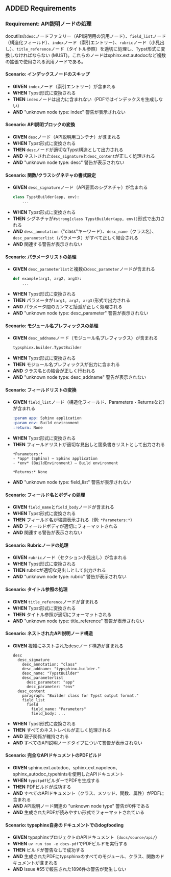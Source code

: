## ADDED Requirements

### Requirement: API説明ノードの処理

docutilsの`desc`ノードファミリー（API説明用の汎用ノード）、`field_list`ノード（構造化フィールド）、`index`ノード（索引エントリー）、`rubric`ノード（小見出し）、`title_reference`ノード（タイトル参照）を適切に処理し、Typst形式に変換しなければならない (MUST)。これらのノードはsphinx.ext.autodocなど複数の拡張で使用される汎用ノードである。

#### Scenario: インデックスノードのスキップ

- **GIVEN** `index`ノード（索引エントリー）が含まれる
- **WHEN** Typst形式に変換される
- **THEN** `index`ノードは出力に含まれない（PDFではインデックスを生成しない）
- **AND** "unknown node type: index" 警告が表示されない

#### Scenario: API説明ブロックの変換

- **GIVEN** `desc`ノード（API説明用コンテナ）が含まれる
- **WHEN** Typst形式に変換される
- **THEN** `desc`ノードが適切なTypst構造として出力される
- **AND** ネストされた`desc_signature`と`desc_content`が正しく処理される
- **AND** "unknown node type: desc" 警告が表示されない

#### Scenario: 関数/クラスシグネチャの書式設定

- **GIVEN** `desc_signature`ノード（API要素のシグネチャ）が含まれる
  ```python
  class TypstBuilder(app, env):
      ...
  ```
- **WHEN** Typst形式に変換される
- **THEN** シグネチャが`#strong[class TypstBuilder(app, env)]`形式で出力される
- **AND** `desc_annotation`（"class"キーワード）、`desc_name`（クラス名）、`desc_parameterlist`（パラメータ）がすべて正しく結合される
- **AND** 関連する警告が表示されない

#### Scenario: パラメータリストの処理

- **GIVEN** `desc_parameterlist`と複数の`desc_parameter`ノードが含まれる
  ```python
  def example(arg1, arg2, arg3):
      ...
  ```
- **WHEN** Typst形式に変換される
- **THEN** パラメータが`(arg1, arg2, arg3)`形式で出力される
- **AND** パラメータ間のカンマと括弧が正しく処理される
- **AND** "unknown node type: desc_parameter" 警告が表示されない

#### Scenario: モジュール名プレフィックスの処理

- **GIVEN** `desc_addname`ノード（モジュール名プレフィックス）が含まれる
  ```python
  typsphinx.builder.TypstBuilder
  ```
- **WHEN** Typst形式に変換される
- **THEN** モジュール名プレフィックスが出力に含まれる
- **AND** クラス名との結合が正しく行われる
- **AND** "unknown node type: desc_addname" 警告が表示されない

#### Scenario: フィールドリストの変換

- **GIVEN** `field_list`ノード（構造化フィールド、Parameters・Returnsなど）が含まれる
  ```rst
  :param app: Sphinx application
  :param env: Build environment
  :return: None
  ```
- **WHEN** Typst形式に変換される
- **THEN** フィールドリストが適切な見出しと箇条書きリストとして出力される
  ```typst
  *Parameters:*
  - *app* (Sphinx) – Sphinx application
  - *env* (BuildEnvironment) – Build environment

  *Returns:* None
  ```
- **AND** "unknown node type: field_list" 警告が表示されない

#### Scenario: フィールド名とボディの処理

- **GIVEN** `field_name`と`field_body`ノードが含まれる
- **WHEN** Typst形式に変換される
- **THEN** フィールド名が強調表示される（例: `*Parameters:*`）
- **AND** フィールドボディが適切にフォーマットされる
- **AND** 関連する警告が表示されない

#### Scenario: Rubricノードの処理

- **GIVEN** `rubric`ノード（セクション小見出し）が含まれる
- **WHEN** Typst形式に変換される
- **THEN** rubricが適切な見出しとして出力される
- **AND** "unknown node type: rubric" 警告が表示されない

#### Scenario: タイトル参照の処理

- **GIVEN** `title_reference`ノードが含まれる
- **WHEN** Typst形式に変換される
- **THEN** タイトル参照が適切にフォーマットされる
- **AND** "unknown node type: title_reference" 警告が表示されない

#### Scenario: ネストされたAPI説明ノード構造

- **GIVEN** 複雑にネストされたdescノード構造が含まれる
  ```
  desc
    desc_signature
      desc_annotation: "class"
      desc_addname: "typsphinx.builder."
      desc_name: "TypstBuilder"
      desc_parameterlist
        desc_parameter: "app"
        desc_parameter: "env"
    desc_content
      paragraph: "Builder class for Typst output format."
      field_list
        field
          field_name: "Parameters"
          field_body: ...
  ```
- **WHEN** Typst形式に変換される
- **THEN** すべてのネストレベルが正しく処理される
- **AND** 親子関係が維持される
- **AND** すべてのAPI説明ノードタイプについて警告が表示されない

#### Scenario: 完全なAPIドキュメントのPDFビルド

- **GIVEN** sphinx.ext.autodoc、sphinx.ext.napoleon、sphinx_autodoc_typehintsを使用したAPIドキュメント
- **WHEN** `typstpdf`ビルダーでPDFを生成する
- **THEN** PDFビルドが成功する
- **AND** すべてのAPIドキュメント（クラス、メソッド、関数、属性）がPDFに含まれる
- **AND** API説明ノード関連の "unknown node type" 警告が0件である
- **AND** 生成されたPDFが読みやすい形式でフォーマットされている

#### Scenario: typsphinx自身のドキュメントでのdogfooding

- **GIVEN** typsphinxプロジェクトのAPIドキュメント（`docs/source/api/`）
- **WHEN** `uv run tox -e docs-pdf`でPDFビルドを実行する
- **THEN** ビルドが警告なしで成功する
- **AND** 生成されたPDFにtypsphinxのすべてのモジュール、クラス、関数のドキュメントが含まれる
- **AND** Issue #55で報告された1896件の警告が発生しない

